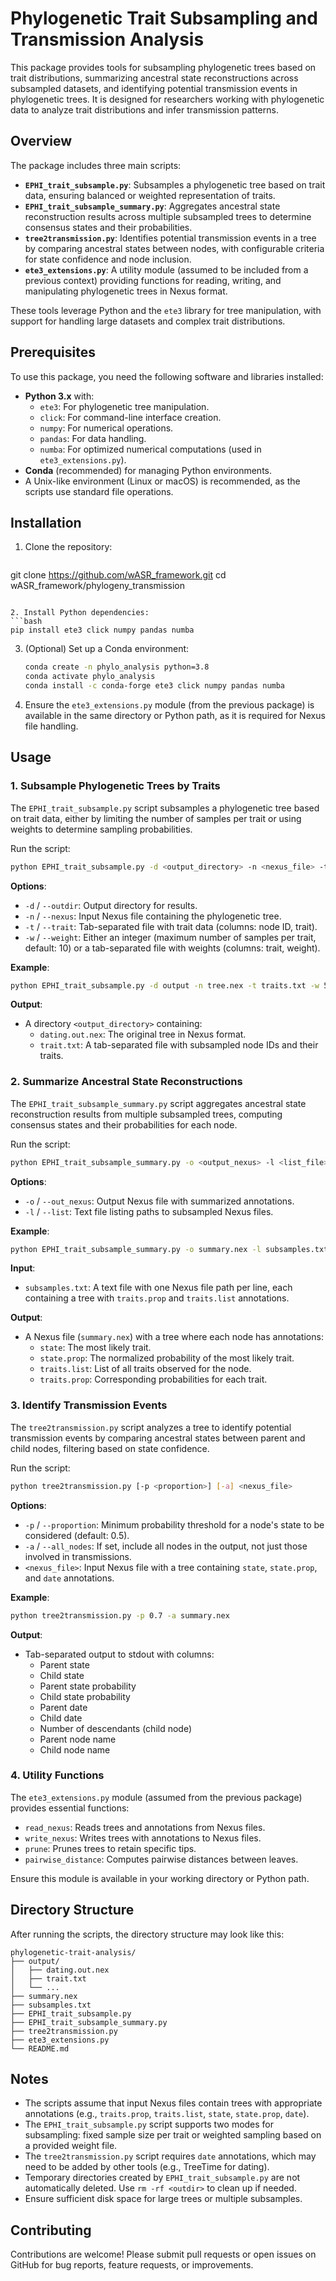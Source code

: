 # Phylogenetic Trait Subsampling and Transmission Analysis

This package provides tools for subsampling phylogenetic trees based on trait distributions, summarizing ancestral state reconstructions across subsampled datasets, and identifying potential transmission events in phylogenetic trees. It is designed for researchers working with phylogenetic data to analyze trait distributions and infer transmission patterns.

## Overview

The package includes three main scripts:
- **`EPHI_trait_subsample.py`**: Subsamples a phylogenetic tree based on trait data, ensuring balanced or weighted representation of traits.
- **`EPHI_trait_subsample_summary.py`**: Aggregates ancestral state reconstruction results across multiple subsampled trees to determine consensus states and their probabilities.
- **`tree2transmission.py`**: Identifies potential transmission events in a tree by comparing ancestral states between nodes, with configurable criteria for state confidence and node inclusion.
- **`ete3_extensions.py`**: A utility module (assumed to be included from a previous context) providing functions for reading, writing, and manipulating phylogenetic trees in Nexus format.

These tools leverage Python and the `ete3` library for tree manipulation, with support for handling large datasets and complex trait distributions.

## Prerequisites

To use this package, you need the following software and libraries installed:

- **Python 3.x** with:
  - `ete3`: For phylogenetic tree manipulation.
  - `click`: For command-line interface creation.
  - `numpy`: For numerical operations.
  - `pandas`: For data handling.
  - `numba`: For optimized numerical computations (used in `ete3_extensions.py`).
- **Conda** (recommended) for managing Python environments.
- A Unix-like environment (Linux or macOS) is recommended, as the scripts use standard file operations.

## Installation

1. Clone the repository:
   ```bash
git clone https://github.com/wASR_framework.git
cd wASR_framework/phylogeny_transmission
   ```

2. Install Python dependencies:
   ```bash
   pip install ete3 click numpy pandas numba
   ```

3. (Optional) Set up a Conda environment:
   ```bash
   conda create -n phylo_analysis python=3.8
   conda activate phylo_analysis
   conda install -c conda-forge ete3 click numpy pandas numba
   ```

4. Ensure the `ete3_extensions.py` module (from the previous package) is available in the same directory or Python path, as it is required for Nexus file handling.

## Usage

### 1. Subsample Phylogenetic Trees by Traits

The `EPHI_trait_subsample.py` script subsamples a phylogenetic tree based on trait data, either by limiting the number of samples per trait or using weights to determine sampling probabilities.

Run the script:
```bash
python EPHI_trait_subsample.py -d <output_directory> -n <nexus_file> -t <trait_file> [-w <weight>]
```

**Options**:
- `-d` / `--outdir`: Output directory for results.
- `-n` / `--nexus`: Input Nexus file containing the phylogenetic tree.
- `-t` / `--trait`: Tab-separated file with trait data (columns: node ID, trait).
- `-w` / `--weight`: Either an integer (maximum number of samples per trait, default: 10) or a tab-separated file with weights (columns: trait, weight).

**Example**:
```bash
python EPHI_trait_subsample.py -d output -n tree.nex -t traits.txt -w 5
```

**Output**:
- A directory `<output_directory>` containing:
  - `dating.out.nex`: The original tree in Nexus format.
  - `trait.txt`: A tab-separated file with subsampled node IDs and their traits.

### 2. Summarize Ancestral State Reconstructions

The `EPHI_trait_subsample_summary.py` script aggregates ancestral state reconstruction results from multiple subsampled trees, computing consensus states and their probabilities for each node.

Run the script:
```bash
python EPHI_trait_subsample_summary.py -o <output_nexus> -l <list_file>
```

**Options**:
- `-o` / `--out_nexus`: Output Nexus file with summarized annotations.
- `-l` / `--list`: Text file listing paths to subsampled Nexus files.

**Example**:
```bash
python EPHI_trait_subsample_summary.py -o summary.nex -l subsamples.txt
```

**Input**:
- `subsamples.txt`: A text file with one Nexus file path per line, each containing a tree with `traits.prop` and `traits.list` annotations.

**Output**:
- A Nexus file (`summary.nex`) with a tree where each node has annotations:
  - `state`: The most likely trait.
  - `state.prop`: The normalized probability of the most likely trait.
  - `traits.list`: List of all traits observed for the node.
  - `traits.prop`: Corresponding probabilities for each trait.

### 3. Identify Transmission Events

The `tree2transmission.py` script analyzes a tree to identify potential transmission events by comparing ancestral states between parent and child nodes, filtering based on state confidence.

Run the script:
```bash
python tree2transmission.py [-p <proportion>] [-a] <nexus_file>
```

**Options**:
- `-p` / `--proportion`: Minimum probability threshold for a node's state to be considered (default: 0.5).
- `-a` / `--all_nodes`: If set, include all nodes in the output, not just those involved in transmissions.
- `<nexus_file>`: Input Nexus file with a tree containing `state`, `state.prop`, and `date` annotations.

**Example**:
```bash
python tree2transmission.py -p 0.7 -a summary.nex
```

**Output**:
- Tab-separated output to stdout with columns:
  - Parent state
  - Child state
  - Parent state probability
  - Child state probability
  - Parent date
  - Child date
  - Number of descendants (child node)
  - Parent node name
  - Child node name

### 4. Utility Functions

The `ete3_extensions.py` module (assumed from the previous package) provides essential functions:
- `read_nexus`: Reads trees and annotations from Nexus files.
- `write_nexus`: Writes trees with annotations to Nexus files.
- `prune`: Prunes trees to retain specific tips.
- `pairwise_distance`: Computes pairwise distances between leaves.

Ensure this module is available in your working directory or Python path.

## Directory Structure

After running the scripts, the directory structure may look like this:

```
phylogenetic-trait-analysis/
├── output/
│   ├── dating.out.nex
│   ├── trait.txt
│   └── ...
├── summary.nex
├── subsamples.txt
├── EPHI_trait_subsample.py
├── EPHI_trait_subsample_summary.py
├── tree2transmission.py
├── ete3_extensions.py
└── README.md
```

## Notes

- The scripts assume that input Nexus files contain trees with appropriate annotations (e.g., `traits.prop`, `traits.list`, `state`, `state.prop`, `date`).
- The `EPHI_trait_subsample.py` script supports two modes for subsampling: fixed sample size per trait or weighted sampling based on a provided weight file.
- The `tree2transmission.py` script requires `date` annotations, which may need to be added by other tools (e.g., TreeTime for dating).
- Temporary directories created by `EPHI_trait_subsample.py` are not automatically deleted. Use `rm -rf <outdir>` to clean up if needed.
- Ensure sufficient disk space for large trees or multiple subsamples.

## Contributing

Contributions are welcome! Please submit pull requests or open issues on GitHub for bug reports, feature requests, or improvements.
